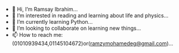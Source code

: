 - 👋 Hi, I’m Ramsay Ibrahim...
- 👀 I’m interested in reading and learning about life and physics...
- 🌱 I’m currently learning Python...
- 💞️ I’m looking to collaborate on learning new things...
- 📫 How to reach me:(01010939434,01145104672)or(ramzymohamedeg@gmail.com)...

<!---
Ramzi331/Ramzi331 is a ✨ special ✨ repository because its `README.md` (this file) appears on your GitHub profile.
You can click the Preview link to take a look at your changes.
--->
